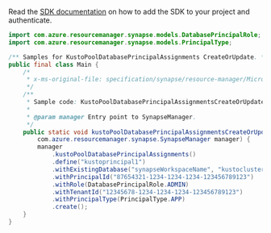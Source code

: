 Read the [SDK documentation](https://github.com/Azure/azure-sdk-for-java/blob/azure-resourcemanager-synapse_1.0.0-beta.4/sdk/synapse/azure-resourcemanager-synapse/README.md) on how to add the SDK to your project and authenticate.

```java
import com.azure.resourcemanager.synapse.models.DatabasePrincipalRole;
import com.azure.resourcemanager.synapse.models.PrincipalType;

/** Samples for KustoPoolDatabasePrincipalAssignments CreateOrUpdate. */
public final class Main {
    /*
     * x-ms-original-file: specification/synapse/resource-manager/Microsoft.Synapse/preview/2021-06-01-preview/examples/KustoPoolDatabasePrincipalAssignmentsCreateOrUpdate.json
     */
    /**
     * Sample code: KustoPoolDatabasePrincipalAssignmentsCreateOrUpdate.
     *
     * @param manager Entry point to SynapseManager.
     */
    public static void kustoPoolDatabasePrincipalAssignmentsCreateOrUpdate(
        com.azure.resourcemanager.synapse.SynapseManager manager) {
        manager
            .kustoPoolDatabasePrincipalAssignments()
            .define("kustoprincipal1")
            .withExistingDatabase("synapseWorkspaceName", "kustoclusterrptest4", "Kustodatabase8", "kustorptest")
            .withPrincipalId("87654321-1234-1234-1234-123456789123")
            .withRole(DatabasePrincipalRole.ADMIN)
            .withTenantId("12345678-1234-1234-1234-123456789123")
            .withPrincipalType(PrincipalType.APP)
            .create();
    }
}
```
